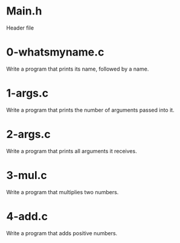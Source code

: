 # Main.h
Header file

# 0-whatsmyname.c
Write a program that prints its name, followed by a name.

# 1-args.c
Write a program that prints the number of arguments passed into it.

# 2-args.c
Write a program that prints all arguments it receives.

# 3-mul.c
Write a program that multiplies two numbers.

# 4-add.c
Write a program that adds positive numbers.
